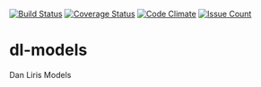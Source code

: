 [![Build Status](https://travis-ci.org/danliris/dl-models.svg?branch=master)](https://travis-ci.org/danliris/dl-models)
[![Coverage Status](https://coveralls.io/repos/github/danliris/dl-models/badge.svg?branch=master)](https://coveralls.io/github/danliris/dl-models?branch=master)
[![Code Climate](https://codeclimate.com/github/danliris/dl-models/badges/gpa.svg)](https://codeclimate.com/github/danliris/dl-models)
[![Issue Count](https://codeclimate.com/github/danliris/dl-models/badges/issue_count.svg)](https://codeclimate.com/github/danliris/dl-models)

# dl-models
Dan Liris Models
